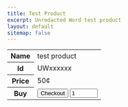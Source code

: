 ```yaml
---
title: Test Product
excerpt: Unredacted Word test product
layout: default
sitemap: false
---
```



<table class="blocktable">
  <tbody>
    <tr>
      <th>Name</th>
      <td>test product</td>
    </tr>
    <tr>
      <th>Id</th>
      <td>UWxxxxxx</td>
    </tr>
    <tr>
      <th>Price</th>
      <td>50¢</td>
    </tr>
    <tr>
      <th>Buy</th>
      <td>
        <div class="component component-buy-now">
          <button 
            class="buy-now js-buynow"
            data-sku="sku_GFaLoG9zbeZ8gK"
            data-quantity="1"
            data-price="0.50"
            role="link">
            Checkout
          </button>
          <input type="number" class="buy-quantity js-buy-quantity" min="1" max="100" value="1">
          <div class="js-stripe-errors"></div>
        </div>
      </td>
    </tr>
  </tbody>
</table>

<!--
{% include buy-now.html sku="1234" price="0.50" %}
-->
